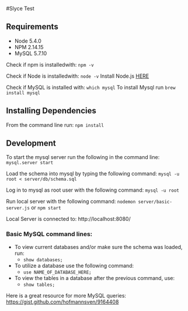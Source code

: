 #Slyce Test

## Requirements

- Node 5.4.0
- NPM 2.14.15
- MySQL 5.7.10

Check if npm is installedwith: ```npm -v```

Check if Node is installedwith: ```node -v```
Install Node.js [HERE](https://nodejs.org/en/)

Check if MySQL is installed with: ```which mysql```
To install Mysql run ```brew install mysql```

## Installing Dependencies

From the command line run:
```npm install```

## Development

To start the mysql server run the following in the command line:
```mysql.server start```

Load the schema into mysql by typing the following command:
```mysql -u root < server/db/schema.sql```

Log in to mysql as root user with the following command:
```mysql -u root```

Run local server with the following command: 
```nodemon server/basic-server.js``` or ```npm start```

Local Server is connected to: http://localhost:8080/

### Basic MySQL command lines:

- To view current databases and/or make sure the schema was loaded, run:
  - ```show databases;```
- To utilize a database use the following command:
  - ```use NAME_OF_DATABASE_HERE;```
- To view the tables in a database after the previous command, use:
  - ```show tables;```

Here is a great resource for more MySQL queries:
https://gist.github.com/hofmannsven/9164408

